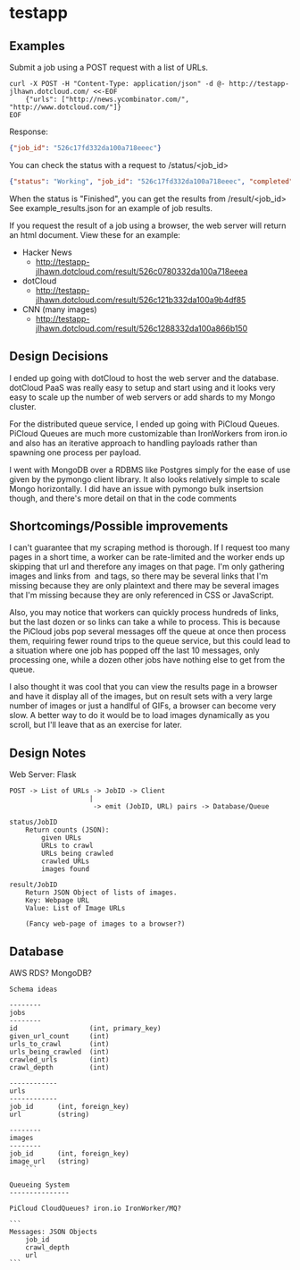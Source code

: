 testapp
=======

Examples
--------

Submit a job using a POST request with a list of URLs.

```shell
curl -X POST -H "Content-Type: application/json" -d @- http://testapp-jlhawn.dotcloud.com/ <<-EOF
    {"urls": ["http://news.ycombinator.com/", "http://www.dotcloud.com/"]}
EOF
```
Response:

```json
{"job_id": "526c17fd332da100a718eeec"}
```

You can check the status with a request to /status/<job_id>

```json
{"status": "Working", "job_id": "526c17fd332da100a718eeec", "completed": 51, "processing": 12, "waiting": 214, "images_found": 738}
```

When the status is "Finished", you can get the results from /result/<job_id>
See example_results.json for an example of job results.

If you request the result of a job using a browser, the web server will return an html document. View these for an example:

* Hacker News
    * http://testapp-jlhawn.dotcloud.com/result/526c0780332da100a718eeea
* dotCloud
    * http://testapp-jlhawn.dotcloud.com/result/526c121b332da100a9b4df85
* CNN (many images)
    * http://testapp-jlhawn.dotcloud.com/result/526c1288332da100a866b150


Design Decisions
-----------------

I ended up going with dotCloud to host the web server and the database. dotCloud PaaS was really easy to setup and start using and it looks very easy to scale up the number of web servers or add shards to my Mongo cluster.

For the distributed queue service, I ended up going with PiCloud Queues. PiCloud Queues are much more customizable than IronWorkers from iron.io and also has an iterative approach to handling payloads rather than spawning one process per payload.

I went with MongoDB over a RDBMS like Postgres simply for the ease of use given by the pymongo client library. It also looks relatively simple to scale Mongo horizontally. I did have an issue with pymongo bulk insertsion though, and there's more detail on that in the code comments


Shortcomings/Possible improvements
----------------------------------

I can't guarantee that my scraping method is thorough. If I request too many pages in a short time, a worker can be rate-limited and the worker ends up skipping that url and therefore any images on that page. I'm only gathering images and links from <img> and <a> tags, so there may be several links that I'm missing because they are only plaintext and there may be several images that I'm missing because they are only referenced in CSS or JavaScript.

Also, you may notice that workers can quickly process hundreds of links, but the last dozen or so links can take a while to process. This is because the PiCloud jobs pop several messages off the queue at once then process them, requiring fewer round trips to the queue service, but this could lead to a situation where one job has popped off the last 10 messages, only processing one, while a dozen other jobs have nothing else to get from the queue.

I also thought it was cool that you can view the results page in a browser and have it display all of the images, but on result sets with a very large number of images or just a handlful of GIFs, a browser can become very slow. A better way to do it would be to load images dynamically as you scroll, but I'll leave that as an exercise for later.


Design Notes
------------

Web Server: Flask

```
POST -> List of URLs -> JobID -> Client
                    |
                     -> emit (JobID, URL) pairs -> Database/Queue

status/JobID
    Return counts (JSON):
        given URLs
        URLs to crawl
        URLs being crawled
        crawled URLs
        images found

result/JobID
    Return JSON Object of lists of images.
    Key: Webpage URL
    Value: List of Image URLs

    (Fancy web-page of images to a browser?)
```

Database
--------

AWS RDS? MongoDB?

````
Schema ideas

--------
jobs
--------
id                  (int, primary_key)
given_url_count     (int)
urls_to_crawl       (int)
urls_being_crawled  (int)
crawled_urls        (int)
crawl_depth         (int)

------------
urls
------------
job_id      (int, foreign_key)
url         (string)

--------
images
--------
job_id      (int, foreign_key)
image_url   (string)
    ```

Queueing System
---------------

PiCloud CloudQueues? iron.io IronWorker/MQ?

```
Messages: JSON Objects
    job_id
    crawl_depth
    url
```